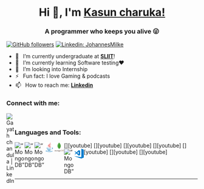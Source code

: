 <h1 align="center"> Hi 👋, I'm <a href="https://www.youtube.com/channel/UCb-5OjndhZqj1JISfhWK7zQ">Kasun charuka!</a></h1>
<h3 align="center">A programmer who keeps you alive 😜</h3>


[![GitHub followers](https://img.shields.io/github/followers/Gayath1?logo=GitHub&style=for-the-badge)][github]
[![Linkedin: JohannesMilke](https://img.shields.io/badge/-CONNECT-blue?style=for-the-badge&logo=Linkedin&link=https://www.linkedin.com/in/gayathchandula/)][linkedin]

- 🔭 &ensp;I’m currently undergraduate at [**SLIIT**][sliit]!
- 🌱 &ensp;I’m currently learning Software testing❤️
- 👯 &ensp;I’m looking into Internship
- ⚡ &ensp;Fun fact: I love Gaming & podcasts
- 📫 &ensp;How to reach me: [**Linkedin**][Linkedin]

### Connect with me:
[<img align="left" alt="Gayath chandula | LinkedIn" width="22px" src="https://cdn.jsdelivr.net/npm/simple-icons@v3/icons/linkedin.svg" />][linkedin]


<br />

### Languages and Tools:
[<img align="left" alt=“MongoDB” width="26px" src="https://www.vectorlogo.zone/logos/w3_html5/w3_html5-icon.svg" />][youtube]
[<img align="left" alt=“MongoDB” width="26px" src="https://www.vectorlogo.zone/logos/getbootstrap/getbootstrap-icon.svg" />][youtube]
[<img align="left" alt=“MongoDB” width="26px" src="https://raw.githubusercontent.com/detain/svg-logos/master/svg/javascript.svg" />][youtube]
[<img align="left" alt=“MongoDB” width="26px" src="https://github.com/devicons/devicon/blob/master/icons/java/java-original.svg" />][youtube]
[<img align="left" alt=“MongoDB” width="26px" src="https://github.com/devicons/devicon/blob/master/icons/mongodb/mongodb-original-wordmark.svg" />][youtube]
[<img align="left" alt=“MongoDB” width="26px" src="https://github.com/detain/svg-logos/blob/master/svg/mysql-5.svg" />][youtube]
[<img align="left" alt=“Github” width="26px" src="https://raw.githubusercontent.com/github/explore/80688e429a7d4ef2fca1e82350fe8e3517d3494d/topics/visual-studio-code/visual-studio-code.png" />][youtube]



<br />
<br />

---

[linkedin]: https://linkedin.com/in/kasuncharuka  
[github]: https://github.com/charukawish97
[sliit]: https://www.sliit.lk
